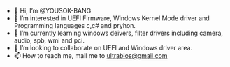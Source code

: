 - 👋 Hi, I’m @YOUSOK-BANG
- 👀 I’m interested in UEFI Firmware, Windows Kernel Mode driver and Programming languages c,c# and pryhon.
- 🌱 I’m currently learning windows deivers, filter drivers including camera, audio, spb, wmi and pci.
- 💞️ I’m looking to collaborate on UEFI and Windows driver area.
- 📫 How to reach me, mail me to ultrabios@gmail.com

<!---
YOUSOK-BANG/YOUSOK-BANG is a ✨ special ✨ repository because its `README.md` (this file) appears on your GitHub profile.
You can click the Preview link to take a look at your changes.
--->
